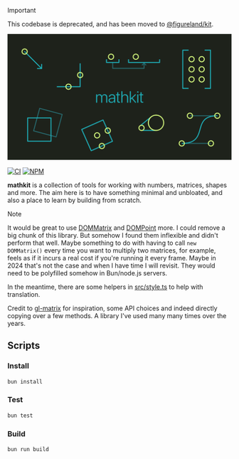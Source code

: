 > [!IMPORTANT]
> This codebase is deprecated, and has been moved to [@figureland/kit](https://github.com/figureland/kit/).

![mathkit illustration](./docs/mathkit-hero.svg)

[![CI](https://github.com/figureland/mathkit/actions/workflows/ci.yml/badge.svg)](https://github.com/figureland/mathkit/actions/workflows/ci.yml)
[![NPM](https://img.shields.io/npm/v/@figureland/mathkit.svg)](https://img.shields.io/npm/v/@figureland/mathkit.svg)

**mathkit** is a collection of tools for working with numbers, matrices, shapes and more. The aim here is to have something minimal and unbloated, and also a place to learn by building from scratch.

> [!NOTE]
> It would be great to use [DOMMatrix](https://developer.mozilla.org/en-US/docs/Web/API/DOMMatrix#specifications) and [DOMPoint](https://developer.mozilla.org/en-US/docs/Web/API/DOMPoint#specifications) more. I could remove a big chunk of this library. But somehow I found them inflexible and didn't perform that well. Maybe something to do with having to call `new DOMMatrix()` every time you want to multiply two matrices, for example, feels as if it incurs a real cost if you're running it every frame. Maybe in 2024 that's not the case and when I have time I will revisit. They would need to be polyfilled somehow in Bun/node.js servers.
>
> In the meantime, there are some helpers in [src/style.ts](./src/style.ts) to help with translation.

Credit to [gl-matrix](https://glmatrix.net/) for inspiration, some API choices and indeed directly copying over a few methods. A library I've used many many times over the years.

## Scripts

### Install

```bash
bun install
```

### Test

```bash
bun test
```

### Build

```bash
bun run build
```
